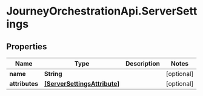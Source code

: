 # JourneyOrchestrationApi.ServerSettings

## Properties

Name | Type | Description | Notes
------------ | ------------- | ------------- | -------------
**name** | **String** |  | [optional] 
**attributes** | [**[ServerSettingsAttribute]**](ServerSettingsAttribute.md) |  | [optional] 


